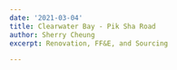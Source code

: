 ```yaml
---
date: '2021-03-04'
title: Clearwater Bay - Pik Sha Road
author: Sherry Cheung
excerpt: Renovation, FF&E, and Sourcing

---
```

